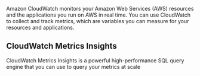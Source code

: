 Amazon CloudWatch monitors your Amazon Web Services (AWS) resources and the applications you run on AWS in real time. You can use CloudWatch to collect and track metrics,
which are variables you can measure for your resources and applications.

## CloudWatch Metrics Insights
CloudWatch Metrics Insights is a powerful high-performance SQL query engine that you can use to query your metrics at scale
